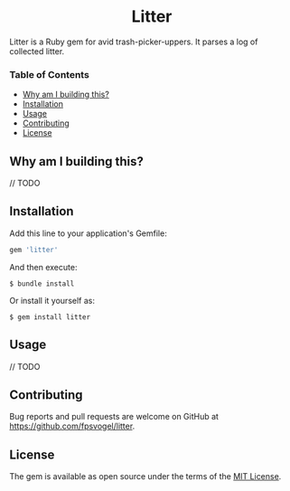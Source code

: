 <h1 align="center">Litter</h1>

Litter is a Ruby gem for avid trash-picker-uppers. It parses a log of collected litter.

### Table of Contents

- [Why am I building this?](#why-am-i-building-this)
- [Installation](#installation)
- [Usage](#usage)
- [Contributing](#contributing)
- [License](#license)

## Why am I building this?

// TODO

## Installation

Add this line to your application's Gemfile:

```ruby
gem 'litter'
```

And then execute:

```
$ bundle install
```

Or install it yourself as:

```
$ gem install litter
```

## Usage

// TODO

## Contributing

Bug reports and pull requests are welcome on GitHub at https://github.com/fpsvogel/litter.

## License

The gem is available as open source under the terms of the [MIT License](https://opensource.org/licenses/MIT).
